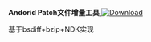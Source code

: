 **Andorid Patch文件增量工具**[ ![Download](https://api.bintray.com/packages/leon4062/maven/patch/images/download.svg?version=1.0.1) ](https://bintray.com/leon4062/maven/patch/1.0.1/link)

基于bsdiff+bzip+NDK实现

